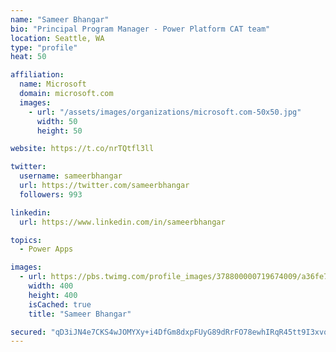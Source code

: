 ```yaml
---
name: "Sameer Bhangar"
bio: "Principal Program Manager - Power Platform CAT team"
location: Seattle, WA
type: "profile"
heat: 50

affiliation:
  name: Microsoft
  domain: microsoft.com
  images:
    - url: "/assets/images/organizations/microsoft.com-50x50.jpg"
      width: 50
      height: 50

website: https://t.co/nrTQtfl3ll

twitter:
  username: sameerbhangar
  url: https://twitter.com/sameerbhangar
  followers: 993

linkedin:
  url: https://www.linkedin.com/in/sameerbhangar

topics:
  - Power Apps

images:
  - url: https://pbs.twimg.com/profile_images/378800000719674009/a36fe7ddfab1778b76e5793772e43798_400x400.jpeg
    width: 400
    height: 400
    isCached: true
    title: "Sameer Bhangar"

secured: "qD3iJN4e7CKS4wJOMYXy+i4DfGm8dxpFUyG89dRrFO78ewhIRqR45tt9I3xvqUYtPBVoOrV+iohcKWvW6aUPofcTPxuWc+7bgSbADxynT6OPpOu2hQgWLSUtugBkQlR1nI/SpuJSD6s2tzqeSAG9pIDwUO8KF+9jhdPfvUX2MQs5TjbacktuIkFT6uxzJ9O7UgmbzyzPa42oYu/2nSUmAaC38c7Py5QDx/whtgz3YChNl3xmHBC7cvRU7UI0Qo4SeV5p1VabxbW3vqf5wohX4HDfOKVgoZSMjorWX0tsjPphSZzWzd6dzNeKyJoLpb4+SvN8iyC10EHdz2aGvV/SN9OrV+CgvU0b9KQd4ZL1lkWciy0b2zB0d59Xxs9tRjYRTs7kq4f2iHKsYO5lSBrlQw==;m+rLIPujswGnYRk2gYbF2w=="
---
```


